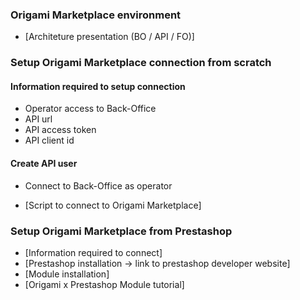 ### Origami Marketplace environment

- [Architeture presentation (BO / API / FO)]

### Setup Origami Marketplace connection from scratch

#### Information required to setup connection
- Operator access to Back-Office
- API url
- API access token
- API client id
  
#### Create API user

- Connect to Back-Office as operator


- [Script to connect to Origami Marketplace]

### Setup Origami Marketplace from Prestashop

- [Information required to connect]
- [Prestashop installation -> link to prestashop developer website]
- [Module installation]
- [Origami x Prestashop Module tutorial]
